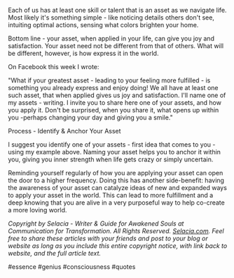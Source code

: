 Each of us has at least one skill or talent that is an asset as we navigate life. Most likely it's something simple - like noticing details others don't see, intuiting optimal actions, sensing what colors brighten your home.

Bottom line - your asset, when applied in your life, can give you joy and satisfaction. Your asset need not be different from that of others. What will be different, however, is how express it in the world.

On Facebook this week I wrote:

"What if your greatest asset - leading to your feeling more fulfilled - is something you already express and enjoy doing! We all have at least one such asset, that when applied gives us joy and satisfaction. I'll name one of my assets - writing. I invite you to share here one of your assets, and how you apply it. Don't be surprised, when you share it, what opens up within you -perhaps changing your day and giving you a smile."

Process - Identify & Anchor Your Asset

I suggest you identify one of your assets - first idea that comes to you - using my example above. Naming your asset helps you to anchor it within you, giving you inner strength when life gets crazy or simply uncertain.

Reminding yourself regularly of how you are applying your asset can open the door to a higher frequency. Doing this has another side-benefit: having the awareness of your asset can catalyze ideas of new and expanded ways to apply your asset in the world. This can lead to more fulfillment and a deep knowing that you are alive in a very purposeful way to help co-create a more loving world.
  
*Copyright by Selacia - Writer & Guide for Awakened Souls at Communication for Transformation. All Rights Reserved. [Selacia.com](http://r20.rs6.net/tn.jsp?f=001hFLpB1UOcSWRXsEx6xzs69PBVmvMuFcb7W49cO2a-gsFDKHCVbcMzGcnwwF1IO-CqiLyHJs03TKuyPqvQJ9DPSDhvd6Cj093ugr4-uTGARV7skAmOMFj2GNDp0QK2JnaDO3uykPjEicA_kpA-yA-9w==&c=B213Uzb71whAv-9xgviUzp0OrGKZEygD91ZCO_NehCF21OthYh6V4g==&ch=D-BOXq5WsifelW1CoRey5rHm7GxehJfWcWMLYW6Kz9eBmioE6VXWUQ==&jrc=1). Feel free to share these articles with your friends and post to your blog or website as long as you include this entire copyright notice, with link back to website, and the full article text.*

#essence #genius #consciousness #quotes 
